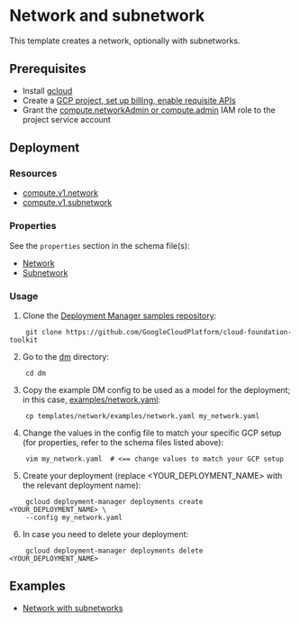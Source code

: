 # Network and subnetwork

This template creates a network, optionally with subnetworks.

## Prerequisites

- Install [gcloud](https://cloud.google.com/sdk)
- Create a [GCP project, set up billing, enable requisite APIs](../project/README.md)
- Grant the [compute.networkAdmin or compute.admin](https://cloud.google.com/compute/docs/access/iam) IAM role to the project service account

## Deployment

### Resources

- [compute.v1.network](https://cloud.google.com/compute/docs/reference/latest/networks)
- [compute.v1.subnetwork](https://cloud.google.com/compute/docs/reference/latest/subnetworks)

### Properties

See the `properties` section in the schema file(s):

-  [Network](network.py.schema)
-  [Subnetwork](subnetwork.py.schema)


### Usage


1. Clone the [Deployment Manager samples repository](https://github.com/GoogleCloudPlatform/cloud-foundation-toolkit):

```shell
    git clone https://github.com/GoogleCloudPlatform/cloud-foundation-toolkit
```

2. Go to the [dm](../../) directory:

```shell
    cd dm
```

3. Copy the example DM config to be used as a model for the deployment; in this case, [examples/network.yaml](examples/network.yaml):

```shell
    cp templates/network/examples/network.yaml my_network.yaml
```

4. Change the values in the config file to match your specific GCP setup (for properties, refer to the schema files listed above):

```shell
    vim my_network.yaml  # <== change values to match your GCP setup
```

5. Create your deployment (replace <YOUR_DEPLOYMENT_NAME> with the relevant deployment name):

```shell
    gcloud deployment-manager deployments create <YOUR_DEPLOYMENT_NAME> \
    --config my_network.yaml
```

6. In case you need to delete your deployment:

```shell
    gcloud deployment-manager deployments delete <YOUR_DEPLOYMENT_NAME>
```

## Examples

- [Network with subnetworks](examples/network.yaml)
